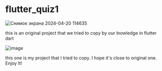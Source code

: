 # flutter_quiz1

![Снимок экрана 2024-04-20 114635](https://github.com/yerasiju/flutter_quiz1/assets/144224665/08f78bdd-e87b-4890-88fa-970198682282)


this is an original project that we tried to copy by our lnowledge in flutter dart 

![image](https://github.com/yerasiju/flutter_quiz1/assets/144224665/2040b3be-c5c1-4212-a090-5b484f7725fb)


this one is my project that I tried to copy. I hope it's close to original one. Enjoy It!
